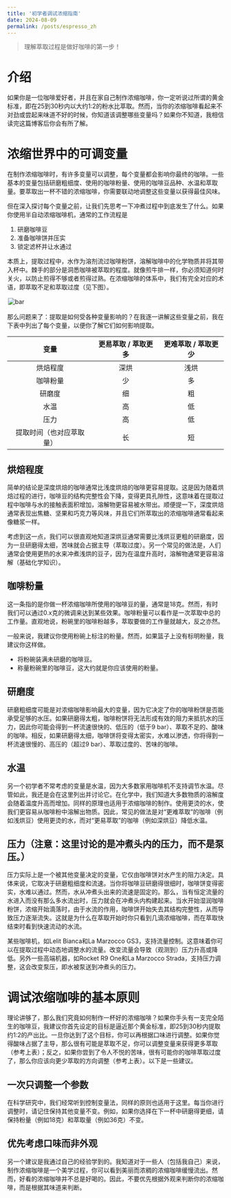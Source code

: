 ```yaml
---
title: '初学者调试浓缩指南'
date: 2024-08-09
permalink: /posts/espresso_zh
---
```


> 理解萃取过程是做好咖啡的第一步！

# 介绍

如果你是一位咖啡爱好者，并且在家自己制作浓缩咖啡，你一定听说过所谓的黄金标准，即在25到30秒内以大约1:2的粉水比萃取。然而，当你的浓缩咖啡看起来不对劲或尝起来味道不好的时候，你知道该调整哪些变量吗？如果你不知道，我相信读完这篇博客后你会有所了解。

# 浓缩世界中的可调变量

在制作浓缩咖啡时，有许多变量可以调整，每个变量都会影响你最终的咖啡。一些基本的变量包括研磨粗细度、使用的咖啡粉量、使用的咖啡豆品种、水温和萃取量。要萃取出一杯不错的浓缩咖啡，你需要联动地调整这些变量以获得最佳风味。

但在深入探讨每个变量之前，让我们先思考一下冲煮过程中到底发生了什么。如果你使用半自动浓缩咖啡机，通常的工作流程是

1. 研磨咖啡豆
2. 准备咖啡饼并压实
3. 锁定滤杯并让水通过

本质上，提取过程中，水作为溶剂流过咖啡粉饼，溶解咖啡中的化学物质并将其带入杯中。棘手的部分是洞悉咖啡被萃取的程度。就像煎牛排一样，你必须知道何时关火，以防止煎得不够或者煎得过熟。在浓缩咖啡的体系中，我们有完全对应的术语，即萃取不足和萃取过度（见下图）。

<figure>
    <img src='http://thomas-yin.github.io/images/bar.png' alt='bar' />
    <figcaption></figcaption>
</figure>

那么问题来了：提取是如何受各种变量影响的？在我逐一讲解这些变量之前，我在下表中列出了每个变量，以便你了解它们如何影响提取。

| 变量    | 更易萃取 / 萃取更多 | 更难萃取 / 萃取更少 |
| :--------: | :-------: | :-------: |
| 烘焙程度  | 深烘 | 浅烘 |
| 咖啡粉量  | 少 | 多 |
| 研磨度 | 细 | 粗 |
| 水温 | 高 | 低 |
| 压力 | 高 | 低 |
| 提取时间（也对应萃取量） | 长 | 短 |

## 烘焙程度

简单的结论是深度烘焙的咖啡通常比浅度烘焙的咖啡更容易提取。这是因为随着烘焙过程的进行，咖啡豆的结构完整性会下降，变得更具孔隙性，这意味着在提取过程中咖啡与水的接触表面积增加，溶解物更容易被水带出。顺便提一下，深度烘焙通常表现出焦糖、坚果和巧克力等风味，并且它们所萃取出的浓缩咖啡通常看起来像糖浆一样。

考虑到这一点，我们可以很直观地知道深烘豆通常需要比浅烘豆更粗的研磨度，因为一旦研磨得太细，苦味就会占据主导（萃取过度）。另一个常见的做法是，人们通常会使用更热的水来冲煮浅烘的豆子，因为在温度升高时，溶解物通常更容易溶解（基础化学知识）。

## 咖啡粉量

这一条指的是你做一杯浓缩咖啡所使用的咖啡豆的量，通常是18克。然而，有时我们可以通过0.x克的微调来达到某些效果。咖啡粉量可以看作是一次萃取中总的工作量。直观地说，粉碗里的咖啡粉越多，萃取要做的工作量就越大，反之亦然。

一般来说，我建议你使用粉碗上标注的粉量。然而，如果篮子上没有标明粉量，我建议你这样做。

- 将粉碗装满未研磨的咖啡豆。
- 称量粉碗里的咖啡豆，这大约就是你应该使用的粉量。

## 研磨度

研磨粗细度可能是对浓缩咖啡影响最大的变量，因为它决定了你的咖啡粉饼是否能承受足够的水压。如果研磨得太粗，咖啡粉饼将无法形成有效的阻力来抵抗水的压力，因此你可能会得到一杯流速很快的、低压的（低于9 bar）、萃取不足的、酸味的咖啡。相反，如果研磨得太细，咖啡饼将变得太密实，水难以渗透，你将得到一杯流速很慢的、高压的（超过9 bar）、萃取过度的、苦味的咖啡。

## 水温

另一个初学者不常考虑的变量是水温，因为大多数家用咖啡机不支持调节水温。尽管如此，我还是会在这里列出并讨论它。在化学中，我们知道大多数物质的溶解度会随着温度升高而增加。同样的原理也适用于浓缩咖啡的制作。使用更烫的水，使我们更容易从咖啡粉中溶解出物质。因此，常见的做法是对“更难萃取”的咖啡（例如浅烘豆）使用更烫的水，而对“更易萃取”的咖啡（例如深烘豆）降低水温。

## 压力（注意：这里讨论的是冲煮头内的压力，而不是泵压。）

压力实际上是一个被其他变量决定的变量，它仅由咖啡饼对水产生的阻力决定。具体来说，它取决于研磨粗细度和流速。当你将咖啡豆研磨得很细时，咖啡饼变得密实，水难以通过。然而，水从冲煮头出来的流速是固定的。那么，当有恒定流量的水进入而没有那么多水流出时，压力就会在冲煮头内构建起来。当水开始湿润咖啡粉饼，浓缩开始滴落时，由于水流的作用，咖啡饼开始失去其结构完整性，从而导致压力逐渐流失。这就是为什么在萃取开始时你只看到几滴浓缩咖啡，而在萃取快结束时看到快速流动的水流。

某些咖啡机，如Lelit Bianca和La Marzocco GS3，支持流量控制。这意味着你可以在提取过程中动态地调整水的流量。改变流量会导致（观测到）压力升高或降低。另外一些高端机器，如Rocket R9 One和La Marzocco Strada，支持压力调整，这会改变泵压，即水被泵送到冲煮头的压力。

# 调试浓缩咖啡的基本原则

理论讲够了，那么我们究竟如何制作一杯好的浓缩咖啡？如果你手头有一支完全陌生的咖啡豆，我建议你首先设定的目标是逼近那个黄金标准，即25到30秒内提取约1:2的产出比。一旦你达到了这个目标，你可以再根据口味进行调整。如果你觉得酸味占据了主导，那么很有可能是萃取不足，你可以调整变量来获得更多萃取（参考上表）；反之，如果你尝到了令人不悦的苦味，很有可能你的咖啡萃取过度了，那么你应该向更少萃取的方向调整（参考上表）。以下是一些建议。

## 一次只调整一个参数

在科学研究中，我们经常听到控制变量法，同样的原则也适用于这里。每当你进行调整时，请记住保持其他变量不变。例如，如果你选择在下一杯中研磨得更细，请保持粉量（例如18克）和萃取量（例如36克）不变。

## 优先考虑口味而非外观

另一个建议是我通过自己的经验学到的。我知道对于一些人（包括我自己）来说，制作浓缩咖啡是一个美学过程，你可以看到美丽而浓稠的浓缩咖啡缓慢流出。然而，好看的浓缩咖啡并不总是好喝的。因此，不要优先根据外观来判断你的浓缩咖啡，而是根据其味道来判断。

<style>
figure {
    display: inline-block;
    /* border: 1px #cccccc solid; */
    padding: 2px;
    margin: auto; /* adjust as needed */
}
figure img {
    vertical-align: top;
}
figure figcaption {
    text-align: center;
}
</style>

